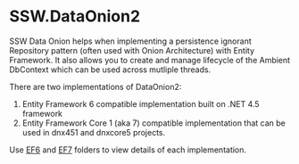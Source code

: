# SSW.DataOnion2

SSW Data Onion helps when implementing a persistence ignorant Repository pattern (often used with Onion Architecture) with Entity Framework. It also allows you to create and manage lifecycle of the Ambient DbContext which can be used across mutliple threads.

There are two implementations of DataOnion2:

1. Entity Framework 6 compatible implementation built on .NET 4.5 framework
2. Entity Framework Core 1 (aka 7) compatible implementation that can be used in dnx451 and dnxcore5 projects.

Use [EF6](https://github.com/SSWConsulting/SSW.DataOnion2/tree/master/EF6) and [EF7](https://github.com/SSWConsulting/SSW.DataOnion2/tree/master/EF7) folders to view details of each implementation.
